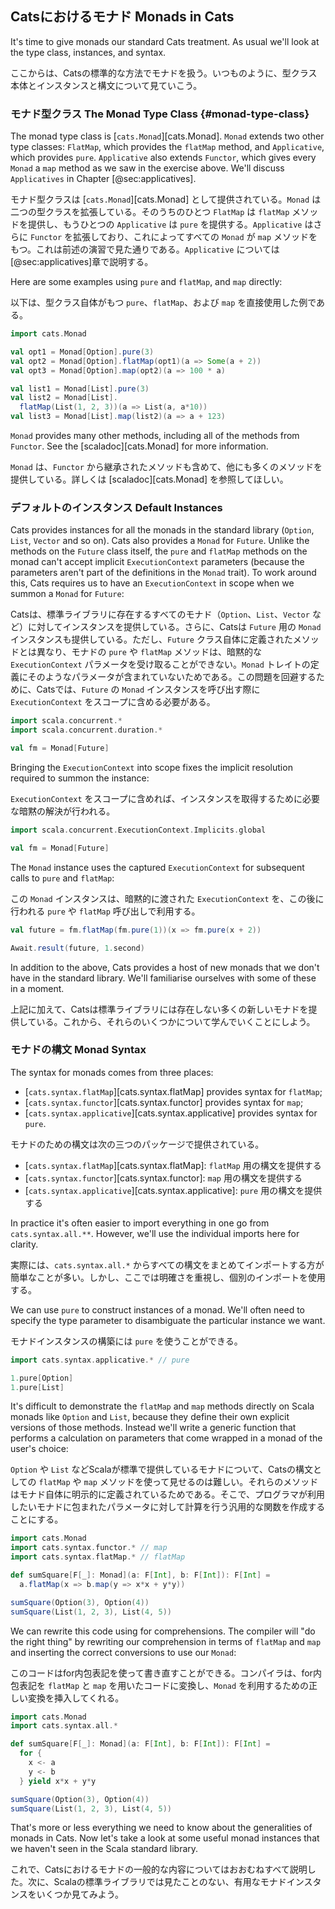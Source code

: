 ## Catsにおけるモナド Monads in Cats

It's time to give monads our standard Cats treatment.
As usual we'll look at the type class, instances, and syntax.

ここからは、Catsの標準的な方法でモナドを扱う。いつものように、型クラス本体とインスタンスと構文について見ていこう。

### モナド型クラス The Monad Type Class {#monad-type-class}

The monad type class is [`cats.Monad`][cats.Monad].
`Monad` extends two other type classes:
`FlatMap`, which provides the `flatMap` method,
and `Applicative`, which provides `pure`.
`Applicative` also extends `Functor`,
which gives every `Monad` a `map` method
as we saw in the exercise above.
We'll discuss `Applicatives` in Chapter [@sec:applicatives].

モナド型クラスは [`cats.Monad`][cats.Monad] として提供されている。`Monad` は二つの型クラスを拡張している。そのうちのひとつ `FlatMap` は `flatMap` メソッドを提供し、もうひとつの `Applicative` は `pure` を提供する。`Applicative` はさらに `Functor` を拡張しており、これによってすべての `Monad` が `map` メソッドをもつ。これは前述の演習で見た通りである。`Applicative` については[@sec:applicatives]章で説明する。

Here are some examples using `pure` and `flatMap`, and `map` directly:

以下は、型クラス自体がもつ `pure`、`flatMap`、および `map` を直接使用した例である。

```scala mdoc:silent
import cats.Monad
```

```scala mdoc
val opt1 = Monad[Option].pure(3)
val opt2 = Monad[Option].flatMap(opt1)(a => Some(a + 2))
val opt3 = Monad[Option].map(opt2)(a => 100 * a)

val list1 = Monad[List].pure(3)
val list2 = Monad[List].
  flatMap(List(1, 2, 3))(a => List(a, a*10))
val list3 = Monad[List].map(list2)(a => a + 123)
```

`Monad` provides many other methods,
including all of the methods from `Functor`.
See the [scaladoc][cats.Monad] for more information.

`Monad` は、`Functor` から継承されたメソッドも含めて、他にも多くのメソッドを提供している。詳しくは [scaladoc][cats.Monad] を参照してほしい。

### デフォルトのインスタンス Default Instances

Cats provides instances for all the monads in the standard library
(`Option`, `List`, `Vector` and so on).
Cats also provides a `Monad` for `Future`.
Unlike the methods on the `Future` class itself,
the `pure` and `flatMap` methods on the monad
can't accept implicit `ExecutionContext` parameters
(because the parameters aren't part of the definitions in the `Monad` trait).
To work around this, Cats requires us to have an `ExecutionContext` in scope
when we summon a `Monad` for `Future`:

Catsは、標準ライブラリに存在するすべてのモナド（`Option`、`List`、`Vector` など）に対してインスタンスを提供している。さらに、Catsは `Future` 用の `Monad` インスタンスも提供している。ただし、`Future` クラス自体に定義されたメソッドとは異なり、モナドの `pure` や `flatMap` メソッドは、暗黙的な `ExecutionContext` パラメータを受け取ることができない。`Monad` トレイトの定義にそのようなパラメータが含まれていないためである。この問題を回避するために、Catsでは、`Future` の `Monad` インスタンスを呼び出す際に `ExecutionContext` をスコープに含める必要がある。

```scala mdoc:silent
import scala.concurrent.*
import scala.concurrent.duration.*
```

```scala mdoc:fail
val fm = Monad[Future]
```

Bringing the `ExecutionContext` into scope
fixes the implicit resolution required to summon the instance:

`ExecutionContext` をスコープに含めれば、インスタンスを取得するために必要な暗黙の解決が行われる。

```scala mdoc:silent
import scala.concurrent.ExecutionContext.Implicits.global
```

```scala mdoc
val fm = Monad[Future]
```

The `Monad` instance uses the captured `ExecutionContext`
for subsequent calls to `pure` and `flatMap`:

この `Monad` インスタンスは、暗黙的に渡された `ExecutionContext` を、この後に行われる `pure` や `flatMap` 呼び出しで利用する。

```scala mdoc:silent
val future = fm.flatMap(fm.pure(1))(x => fm.pure(x + 2))
```

```scala mdoc
Await.result(future, 1.second)
```

In addition to the above,
Cats provides a host of new monads that we don't have in the standard library.
We'll familiarise ourselves with some of these in a moment.

上記に加えて、Catsは標準ライブラリには存在しない多くの新しいモナドを提供している。これから、それらのいくつかについて学んでいくことにしよう。

### モナドの構文 Monad Syntax

The syntax for monads comes from three places:

 - [`cats.syntax.flatMap`][cats.syntax.flatMap]
   provides syntax for `flatMap`;
 - [`cats.syntax.functor`][cats.syntax.functor]
   provides syntax for `map`;
 - [`cats.syntax.applicative`][cats.syntax.applicative]
   provides syntax for `pure`.

モナドのための構文は次の三つのパッケージで提供されている。

 - [`cats.syntax.flatMap`][cats.syntax.flatMap]: `flatMap` 用の構文を提供する
 - [`cats.syntax.functor`][cats.syntax.functor]: `map` 用の構文を提供する
 - [`cats.syntax.applicative`][cats.syntax.applicative]: `pure` 用の構文を提供する

In practice it's often easier to import everything in one go
from `cats.syntax.all.**`.
However, we'll use the individual imports here for clarity.

実際には、`cats.syntax.all.*` からすべての構文をまとめてインポートする方が簡単なことが多い。しかし、ここでは明確さを重視し、個別のインポートを使用する。

We can use `pure` to construct instances of a monad.
We'll often need to specify the type parameter to disambiguate the particular instance we want.

モナドインスタンスの構築には `pure` を使うことができる。

```scala mdoc:silent
import cats.syntax.applicative.* // pure
```

```scala mdoc
1.pure[Option]
1.pure[List]
```

It's difficult to demonstrate the `flatMap` and `map` methods
directly on Scala monads like `Option` and `List`,
because they define their own explicit versions of those methods.
Instead we'll write a generic function that
performs a calculation on parameters
that come wrapped in a monad of the user's choice:

`Option` や `List` などScalaが標準で提供しているモナドについて、Catsの構文としての `flatMap` や `map` メソッドを使って見せるのは難しい。それらのメソッドはモナド自体に明示的に定義されているためである。そこで、プログラマが利用したいモナドに包まれたパラメータに対して計算を行う汎用的な関数を作成することにする。




```scala mdoc:silent
import cats.Monad
import cats.syntax.functor.* // map
import cats.syntax.flatMap.* // flatMap

def sumSquare[F[_]: Monad](a: F[Int], b: F[Int]): F[Int] =
  a.flatMap(x => b.map(y => x*x + y*y))
```

```scala mdoc
sumSquare(Option(3), Option(4))
sumSquare(List(1, 2, 3), List(4, 5))
```

We can rewrite this code using for comprehensions.
The compiler will "do the right thing" by
rewriting our comprehension in terms of `flatMap` and `map`
and inserting the correct conversions to use our `Monad`:

このコードはfor内包表記を使って書き直すことができる。コンパイラは、for内包表記を `flatMap` と `map` を用いたコードに変換し、`Monad` を利用するための正しい変換を挿入してくれる。

```scala mdoc:invisible:reset-object
import cats.Monad
import cats.syntax.all.*
```
```scala mdoc:silent
def sumSquare[F[_]: Monad](a: F[Int], b: F[Int]): F[Int] =
  for {
    x <- a
    y <- b
  } yield x*x + y*y
```

```scala mdoc
sumSquare(Option(3), Option(4))
sumSquare(List(1, 2, 3), List(4, 5))
```

That's more or less everything we need to know
about the generalities of monads in Cats.
Now let's take a look at some useful monad instances
that we haven't seen in the Scala standard library.

これで、Catsにおけるモナドの一般的な内容についてはおおむねすべて説明した。次に、Scalaの標準ライブラリでは見たことのない、有用なモナドインスタンスをいくつか見てみよう。
